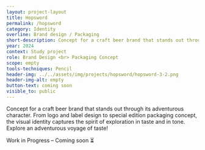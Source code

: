 ```yaml
---
layout: project-layout
title: Hopsword
permalink: /hopsword
category: Identity
overline: Brand design / Packaging
short-description: Concept for a craft beer brand that stands out through its adventurous character. From logo and label design to special edition packaging concept, the visual identity captures the spirit of exploration in taste and in tone. Explore an adventurous voyage of taste!
year: 2024
context: Study project
role: Brand Design <br> Packaging Concept
scope: empty
tools-techniques: Pencil
header-img: ../../assets/img/projects/hopsword/hopsword-3-2.png
header-img-alt: empty
button-text: coming soon
visible_to: public
---
```

 
 <div class="project-intro"> 
    <p class="body-large"> 
 Concept for a craft beer brand that stands out through its adventurous character. From logo and label design to special edition packaging concept, the visual identity captures the spirit of exploration in taste and in tone. Explore an adventurous voyage of taste!
 </p>
</div>

<div class="project-intro wip-disclaimer"> 
    <p class="body-large"> 
    Work in Progress – Coming soon ⏳
    </p>
</div>

